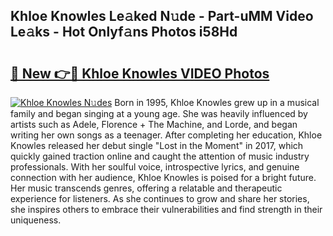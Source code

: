 ## Khloe Knowles Le𝚊ked N𝚞de - Part-uMM Video Le𝚊ks - Hot Onlyf𝚊ns Photos i58Hd

# <h2><a href="http://ab14376.deff.icu/?id=Khloe+Knowles">🔗 New 👉🔴 Khloe Knowles VIDEO Photos</a></h2>

[![Khloe Knowles N𝚞des](https://i.imgur.com/rIISA9y.gif)](http://ab14376.deff.icu/?id=Khloe+Knowles)
Born in 1995, Khloe Knowles grew up in a musical family and began singing at a young age. She was heavily influenced by artists such as Adele, Florence + The Machine, and Lorde, and began writing her own songs as a teenager. After completing her education, Khloe Knowles released her debut single "Lost in the Moment" in 2017, which quickly gained traction online and caught the attention of music industry professionals. With her soulful voice, introspective lyrics, and genuine connection with her audience, Khloe Knowles is poised for a bright future. Her music transcends genres, offering a relatable and therapeutic experience for listeners. As she continues to grow and share her stories, she inspires others to embrace their vulnerabilities and find strength in their uniqueness.
